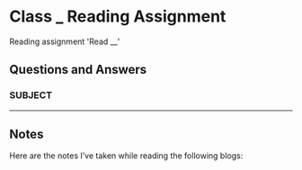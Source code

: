 # Class _ Reading Assignment

Reading assignment 'Read __'

## Questions and Answers

### SUBJECT

-----------------------------------------------------------

## Notes

Here are the notes I’ve taken while reading the following blogs: